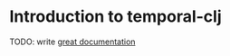 # Introduction to temporal-clj

TODO: write [great documentation](http://jacobian.org/writing/what-to-write/)
